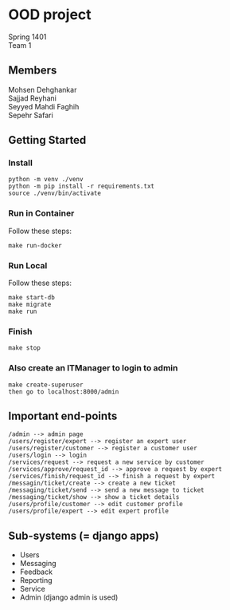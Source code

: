 # OOD project

Spring 1401\
Team 1

## Members

Mohsen Dehghankar\
Sajjad Reyhani\
Seyyed Mahdi Faghih\
Sepehr Safari

## Getting Started

### Install

```
python -m venv ./venv
python -m pip install -r requirements.txt
source ./venv/bin/activate
```

### Run in Container

Follow these steps:

```
make run-docker
```

### Run Local

Follow these steps:

```
make start-db
make migrate
make run
```

### Finish

```
make stop
```

### Also create an ITManager to login to admin

```
make create-superuser
then go to localhost:8000/admin
```

## Important end-points
```
/admin --> admin page
/users/register/expert --> register an expert user
/users/register/customer --> register a customer user
/users/login --> login
/services/request --> request a new service by customer
/services/approve/request_id --> approve a request by expert
/services/finish/request_id --> finish a request by expert
/messagin/ticket/create --> create a new ticket
/messaging/ticket/send --> send a new message to ticket
/messaging/ticket/show --> show a ticket details
/users/profile/customer --> edit customer profile
/users/profile/expert --> edit expert profile
```

## Sub-systems (= django apps)
- Users
- Messaging
- Feedback
- Reporting
- Service
- Admin (django admin is used)
